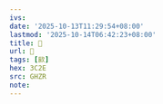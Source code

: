 ```yaml
---
ivs:
date: '2025-10-13T11:29:54+08:00'
lastmod: '2025-10-14T06:42:23+08:00'
title: 󰣧
url: 󰣧
tags: [㰮]
hex: 3C2E
src: GHZR
note:
---
```

